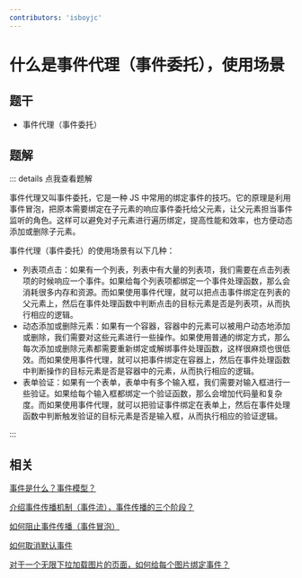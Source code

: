 ```yaml
---
contributors: 'isboyjc'
---
```


# 什么是事件代理（事件委托），使用场景


## 题干

- 事件代理（事件委托）



## 题解

::: details 点我查看题解

事件代理又叫事件委托，它是一种 JS 中常用的绑定事件的技巧。它的原理是利用事件冒泡，把原本需要绑定在子元素的响应事件委托给父元素，让父元素担当事件监听的角色。这样可以避免对子元素进行遍历绑定，提高性能和效率，也方便动态添加或删除子元素。


事件代理（事件委托）的使用场景有以下几种：

- 列表项点击：如果有一个列表，列表中有大量的列表项，我们需要在点击列表项的时候响应一个事件。如果给每个列表项都绑定一个事件处理函数，那么会消耗很多内存和资源。而如果使用事件代理，就可以把点击事件绑定在列表的父元素上，然后在事件处理函数中判断点击的目标元素是否是列表项，从而执行相应的逻辑。
- 动态添加或删除元素：如果有一个容器，容器中的元素可以被用户动态地添加或删除，我们需要对这些元素进行一些操作。如果使用普通的绑定方式，那么每次添加或删除元素都需要重新绑定或解绑事件处理函数，这样很麻烦也很低效。而如果使用事件代理，就可以把事件绑定在容器上，然后在事件处理函数中判断操作的目标元素是否是容器中的元素，从而执行相应的逻辑。
- 表单验证：如果有一个表单，表单中有多个输入框，我们需要对输入框进行一些验证。如果给每个输入框都绑定一个验证函数，那么会增加代码量和复杂度。而如果使用事件代理，就可以把验证事件绑定在表单上，然后在事件处理函数中判断触发验证的目标元素是否是输入框，从而执行相应的验证逻辑。

:::

## 相关

[事件是什么？事件模型？](./110010_event_model.md)

[介绍事件传播机制（事件流），事件传播的三个阶段？](./110020_event_flow.md)

[如何阻止事件传播（事件冒泡）](./110030_prevent_event_propagation.md)

[如何取消默认事件](./110040_cancel_default_event.md)

[对于一个无限下拉加载图片的页面，如何给每个图片绑定事件？](../120other/120050_infinite_dropdown_loadimage_bindevent.md)